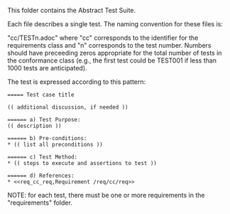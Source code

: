 This folder contains the Abstract Test Suite.

Each file describes a single test. The naming convention for these files is:

"cc/TESTn.adoc" where "cc" corresponds to the identifier for the requirements class and "n" corresponds to the test number. Numbers should have preceeding zeros appropriate for the total number of tests in the conformance class (e.g., the first test could be TEST001 if less than 1000 tests are anticipated).

The test is expressed according to this pattern:

````
===== Test case title

(( additional discussion, if needed ))

====== a) Test Purpose:
(( description ))

====== b) Pre-conditions:
* (( list all preconditions ))

====== c) Test Method:
* (( steps to execute and assertions to test ))

====== d) References:
* <<req_cc_req,Requirement /req/cc/req>>
````

NOTE: for each test, there must be one or more requirements in the "requirements" folder.
